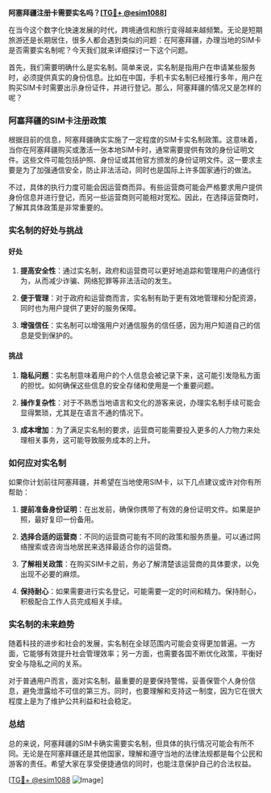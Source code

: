 **阿塞拜疆注册卡需要实名吗？[[TG💪+ @esim1088](https://t.me/s/esim1088)]**

在当今这个数字化快速发展的时代，跨境通信和旅行变得越来越频繁。无论是短期旅游还是长期居住，很多人都会遇到类似的问题：在阿塞拜疆，办理当地的SIM卡是否需要实名制呢？今天我们就来详细探讨一下这个问题。

首先，我们需要明确什么是实名制。简单来说，实名制是指用户在申请某些服务时，必须提供真实的身份信息。比如在中国，手机卡实名制已经推行多年，用户在购买SIM卡时需要出示身份证件，并进行登记。那么，阿塞拜疆的情况又是怎样的呢？

### 阿塞拜疆的SIM卡注册政策

根据目前的信息，阿塞拜疆确实实施了一定程度的SIM卡实名制政策。这意味着，当你在阿塞拜疆购买或激活一张本地SIM卡时，通常需要提供有效的身份证明文件。这些文件可能包括护照、身份证或其他官方颁发的身份证明文件。这一要求主要是为了加强通信安全，防止非法活动，同时也是国际上许多国家通行的做法。

不过，具体的执行力度可能会因运营商而异。有些运营商可能会严格要求用户提供身份信息并进行登记，而另一些运营商则可能相对宽松。因此，在选择运营商时，了解其具体政策是非常重要的。

### 实名制的好处与挑战

#### 好处

1. **提高安全性**：通过实名制，政府和运营商可以更好地追踪和管理用户的通信行为，从而减少诈骗、网络犯罪等非法活动的发生。
   
2. **便于管理**：对于政府和运营商而言，实名制有助于更有效地管理和分配资源，同时也为用户提供了更好的服务保障。

3. **增强信任**：实名制可以增强用户对通信服务的信任感，因为用户知道自己的信息是受到保护的。

#### 挑战

1. **隐私问题**：实名制意味着用户的个人信息会被记录下来，这可能引发隐私方面的担忧。如何确保这些信息的安全存储和使用是一个重要问题。

2. **操作复杂性**：对于不熟悉当地语言和文化的游客来说，办理实名制手续可能会显得繁琐，尤其是在语言不通的情况下。

3. **成本增加**：为了满足实名制的要求，运营商可能需要投入更多的人力物力来处理相关事务，这可能导致服务成本的上升。

### 如何应对实名制

如果你计划前往阿塞拜疆，并希望在当地使用SIM卡，以下几点建议或许对你有所帮助：

1. **提前准备身份证明**：在出发前，确保你携带了有效的身份证明文件。如果是护照，最好复印一份备用。

2. **选择合适的运营商**：不同的运营商可能有不同的政策和服务质量。可以通过网络搜索或咨询当地居民来选择最适合你的运营商。

3. **了解相关政策**：在购买SIM卡之前，务必了解清楚该运营商的具体要求，以免出现不必要的麻烦。

4. **保持耐心**：如果需要进行实名登记，可能需要一定的时间和精力。保持耐心，积极配合工作人员完成相关手续。

### 实名制的未来趋势

随着科技的进步和社会的发展，实名制在全球范围内可能会变得更加普遍。一方面，它能够有效提升社会管理效率；另一方面，也需要各国不断优化政策，平衡好安全与隐私之间的关系。

对于普通用户而言，面对实名制，最重要的是要保持警惕，妥善保管个人身份信息，避免泄露给不可信的第三方。同时，也要理解和支持这一制度，因为它在很大程度上是为了维护公共利益和社会稳定。

### 总结

总的来说，阿塞拜疆的SIM卡确实需要实名制，但具体的执行情况可能会有所不同。无论是在阿塞拜疆还是其他国家，理解和遵守当地的法律法规都是每个公民和游客的责任。希望大家在享受便捷通信的同时，也能注意保护自己的合法权益。

[[TG💪+ @esim1088](https://t.me/s/esim1088) ![Image](https://i.postimg.cc/4NQfJmqS/Snipaste-2025-05-13-00-14-12.png)]